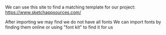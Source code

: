 We can use this site to find a matching template for our project:
https://www.sketchappsources.com/

After importing we may find we do not have all fonts
We can import fonts by finding them online or using "font kit" to find it for us
